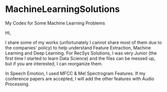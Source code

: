 # MachineLearningSolutions
My Codes for Some Machine Learning Problems

Hi,

I share some of my works (unfortunately I cannot share most of them due to the companies' policy) to help understand 
Feature Extraction, Machine Learning and Deep Learning. For RecSys Solutions, I was very Junior (the first time I started to learn 
Data Science) and the files can be messed up, but if you are interested, I can reorganize them.

In Speech Emotion, I used MFCC & Mel Spectrogram Features. If my conference papers are accepted, I will add the other features with Audio Processing.
